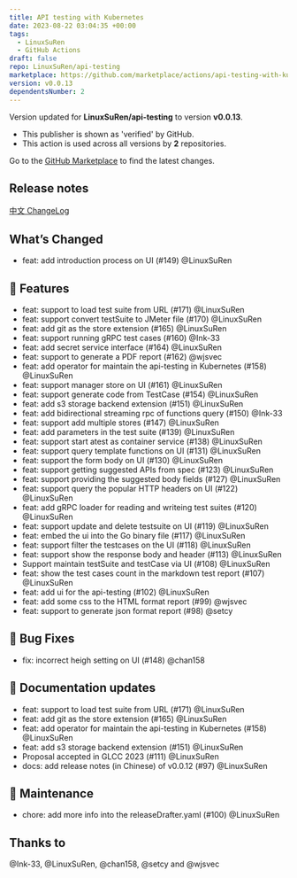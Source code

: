 ```yaml
---
title: API testing with Kubernetes
date: 2023-08-22 03:04:35 +00:00
tags:
  - LinuxSuRen
  - GitHub Actions
draft: false
repo: LinuxSuRen/api-testing
marketplace: https://github.com/marketplace/actions/api-testing-with-kubernetes
version: v0.0.13
dependentsNumber: 2
---
```



Version updated for **LinuxSuRen/api-testing** to version **v0.0.13**.
- This publisher is shown as 'verified' by GitHub.
- This action is used across all versions by **2** repositories.

Go to the [GitHub Marketplace](https://github.com/marketplace/actions/api-testing-with-kubernetes) to find the latest changes.

## Release notes

[中文 ChangeLog](https://linuxsuren.github.io/api-testing/release-note-v0.0.13.html)

## What’s Changed

* feat: add introduction process on UI (#149) @LinuxSuRen

## 🚀 Features

* feat: support to load test suite from URL (#171) @LinuxSuRen
* feat: support convert testSuite to JMeter file (#170) @LinuxSuRen
* feat: add git as the store extension (#165) @LinuxSuRen
* feat: support running gRPC test cases (#160) @Ink-33
* feat: add secret service interface (#164) @LinuxSuRen
* feat: support to generate a PDF report (#162) @wjsvec
* feat: add operator for maintain the api-testing in Kubernetes (#158) @LinuxSuRen
* feat: support manager store on UI (#161) @LinuxSuRen
* feat: support generate code from TestCase (#154) @LinuxSuRen
* feat: add s3 storage backend extension (#151) @LinuxSuRen
* feat: add bidirectional streaming rpc of functions query (#150) @Ink-33
* feat: support add multiple stores (#147) @LinuxSuRen
* feat: add parameters in the test suite (#139) @LinuxSuRen
* feat: support start atest as container service (#138) @LinuxSuRen
* feat: support query template functions on UI (#131) @LinuxSuRen
* feat: support the form body on UI (#130) @LinuxSuRen
* feat: support getting suggested APIs from spec (#123) @LinuxSuRen
* feat: support providing the suggested body fields (#127) @LinuxSuRen
* feat: support query the popular HTTP headers on UI (#122) @LinuxSuRen
* feat: add gRPC loader for reading and writeing test suites (#120) @LinuxSuRen
* feat: support update and delete testsuite on UI (#119) @LinuxSuRen
* feat: embed the ui into the Go binary file (#117) @LinuxSuRen
* feat: support filter the testcases on the UI (#118) @LinuxSuRen
* feat: support show the response body and header (#113) @LinuxSuRen
* Support maintain testSuite and testCase via UI (#108) @LinuxSuRen
* feat: show the test cases count in the markdown test report (#107) @LinuxSuRen
* feat: add ui for the api-testing (#102) @LinuxSuRen
* feat: add some css to the HTML format report (#99) @wjsvec
* feat: support to generate json format report (#98) @setcy

## 🐛 Bug Fixes

* fix: incorrect heigh setting on UI (#148) @chan158

## 📝 Documentation updates

* feat: support to load test suite from URL (#171) @LinuxSuRen
* feat: add git as the store extension (#165) @LinuxSuRen
* feat: add operator for maintain the api-testing in Kubernetes (#158) @LinuxSuRen
* feat: add s3 storage backend extension (#151) @LinuxSuRen
* Proposal accepted in GLCC 2023 (#111) @LinuxSuRen
* docs: add release notes (in Chinese) of v0.0.12 (#97) @LinuxSuRen

## 👻 Maintenance

* chore: add more info into the releaseDrafter.yaml (#100) @LinuxSuRen

## Thanks to
@Ink-33, @LinuxSuRen, @chan158, @setcy and @wjsvec

